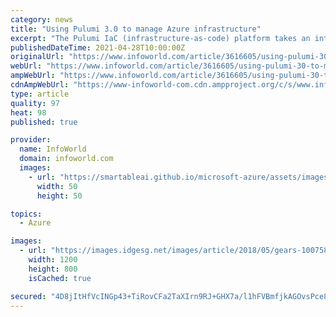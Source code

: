 ```yaml
---
category: news
title: "Using Pulumi 3.0 to manage Azure infrastructure"
excerpt: "The Pulumi IaC (infrastructure-as-code) platform takes an interesting route to delivering cloud infrastructures. Instead of using a domain-specific language like Bicep or declarative configurations like Azure’s ARM templates,"
publishedDateTime: 2021-04-28T10:00:00Z
originalUrl: "https://www.infoworld.com/article/3616605/using-pulumi-30-to-manage-azure-infrastructure.html"
webUrl: "https://www.infoworld.com/article/3616605/using-pulumi-30-to-manage-azure-infrastructure.html"
ampWebUrl: "https://www.infoworld.com/article/3616605/using-pulumi-30-to-manage-azure-infrastructure.amp.html"
cdnAmpWebUrl: "https://www-infoworld-com.cdn.ampproject.org/c/s/www.infoworld.com/article/3616605/using-pulumi-30-to-manage-azure-infrastructure.amp.html"
type: article
quality: 97
heat: 98
published: true

provider:
  name: InfoWorld
  domain: infoworld.com
  images:
    - url: "https://smartableai.github.io/microsoft-azure/assets/images/organizations/infoworld.com-50x50.jpg"
      width: 50
      height: 50

topics:
  - Azure

images:
  - url: "https://images.idgesg.net/images/article/2018/05/gears-100758212-large.jpg"
    width: 1200
    height: 800
    isCached: true

secured: "4D8jItHfVcINGp43+TiRovCFa2TaXIrn9RJ+GHX7a/l1hFVBmfjkAGOvsPce8HxQ4gOGOzXkhvMLFmRsJpMvJ65/UcMHC9ZK0uHmjZPSN78mp6mhnMFM8eBBhIAEWQK7Nr9yXGsiKEGYpV4s1/IeHdMowTlpRXlJFRPfqN2iSv80IsBeGDdU9pjxsLFP7NH9qT5Thn3OiCgtiCQORFE1gY8cTJUJrg44wuQeMqNXxvIAKQGUIyQFFUykwLmbFMQeK4RLoH2FGWbGMmJ2We5hTr6b02JDqL/GmY+Ami57xAnbKUM+pZktQ0nBT3FNXRGfLQiDHr+PUoh8x/DfPQaqb/O+zMiMpif2fA3aIis9Seg=;s9mzi5HkMhtXNd1lYC2YWw=="
---
```


